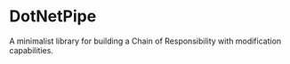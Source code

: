 # DotNetPipe
A minimalist library for building a Chain of Responsibility with modification capabilities.
